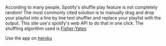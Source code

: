 

According to many people, Spotify's shuffle play feature is not completely random! The most commonly cited solution is to manually drag and drop your playlist into a line by line text shuffler and replace your playlist with the output. This site use's spotify's web API to do that in one click. The shuffling algorithm used is [Fisher-Yates](https://en.wikipedia.org/wiki/Fisher%E2%80%93Yates_shuffle)

Use the app on [heroku](http://spotify-shuffler.herokuapp.com/)
